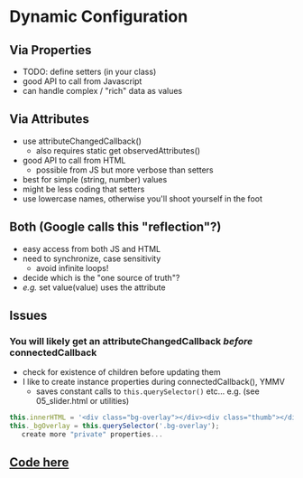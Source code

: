 # Dynamic Configuration

## Via Properties
 - TODO: define setters (in your class)
 - good API to call from Javascript
 - can handle complex / "rich" data as values

## Via Attributes
 - use attributeChangedCallback()
   - also requires static get observedAttributes()
 - good API to call from HTML
   - possible from JS but more verbose than setters
 - best for simple (string, number) values
 - might be less coding that setters
 - use lowercase names, otherwise you'll shoot yourself in the foot

## Both  (Google calls this "reflection"?)
 - easy access from both JS and HTML
 - need to synchronize, case sensitivity
   - avoid infinite loops!
 - decide which is the "one source of truth"?
 - _e.g._ set value(value) uses the attribute

## Issues

### You will likely get an attributeChangedCallback _before_ connectedCallback
  - check for existence of children before updating them
  - I like to create instance properties during connectedCallback(), YMMV
    - saves constant calls to `this.querySelector()` etc...
  e.g. (see 05_slider.html or utilities)
```js
this.innerHTML = '<div class="bg-overlay"></div><div class="thumb"></div>';
this._bgOverlay = this.querySelector('.bg-overlay');
   create more "private" properties...
```

## [Code here](https://github.com/MorganConrad/ptwd-slider/blob/master/src/04_slider.html)

